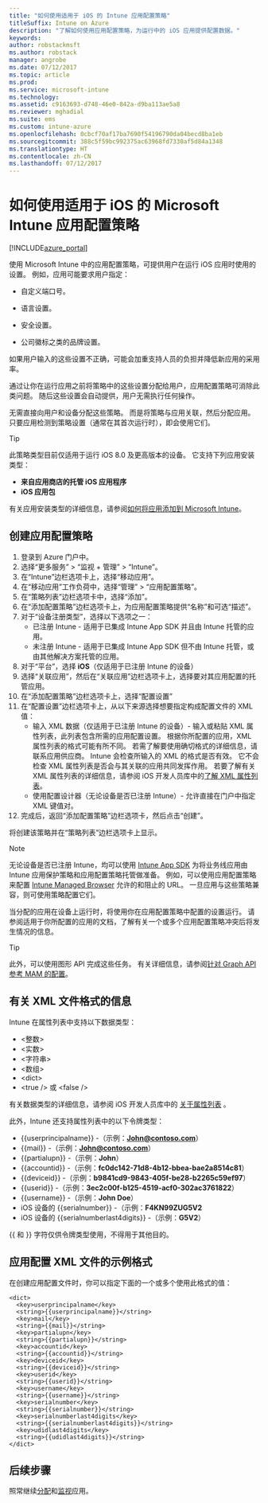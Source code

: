 ```yaml
---
title: "如何使用适用于 iOS 的 Intune 应用配置策略"
titleSuffix: Intune on Azure
description: "了解如何使用应用配置策略，为运行中的 iOS 应用提供配置数据。"
keywords: 
author: robstackmsft
ms.author: robstack
manager: angrobe
ms.date: 07/12/2017
ms.topic: article
ms.prod: 
ms.service: microsoft-intune
ms.technology: 
ms.assetid: c9163693-d748-46e0-842a-d9ba113ae5a8
ms.reviewer: mghadial
ms.suite: ems
ms.custom: intune-azure
ms.openlocfilehash: 0cbcf70af17ba7690f54196790da04becd8ba1eb
ms.sourcegitcommit: 388c5f59bc992375ac63968fd7330af5d84a1348
ms.translationtype: HT
ms.contentlocale: zh-CN
ms.lasthandoff: 07/12/2017
---
```

# <a name="how-to-use-microsoft-intune-app-configuration-policies-for-ios"></a>如何使用适用于 iOS 的 Microsoft Intune 应用配置策略

[!INCLUDE[azure_portal](./includes/azure_portal.md)]

使用 Microsoft Intune 中的应用配置策略，可提供用户在运行 iOS 应用时使用的设置。 例如，应用可能要求用户指定：

-   自定义端口号。

-   语言设置。

-   安全设置。

-   公司徽标之类的品牌设置。

如果用户输入的这些设置不正确，可能会加重支持人员的负担并降低新应用的采用率。

通过让你在运行应用之前将策略中的这些设置分配给用户，应用配置策略可消除此类问题。 随后这些设置会自动提供，用户无需执行任何操作。

无需直接向用户和设备分配这些策略。 而是将策略与应用关联，然后分配应用。 只要应用检测到策略设置（通常在其首次运行时），即会使用它们。

> [!TIP]
> 此策略类型目前仅适用于运行 iOS 8.0 及更高版本的设备。 它支持下列应用安装类型：
>
> -   **来自应用商店的托管 iOS 应用程序**
> -   **iOS 应用包**
>
> 有关应用安装类型的详细信息，请参阅[如何将应用添加到 Microsoft Intune](apps-add.md)。

## <a name="create-an-app-configuration-policy"></a>创建应用配置策略
1.  登录到 Azure 门户中。
2.  选择“更多服务” > “监视 + 管理” > “Intune”。
3.  在“Intune”边栏选项卡上，选择“移动应用”。
4.  在“移动应用”工作负荷中，选择“管理” > “应用配置策略”。
5.  在“策略列表”边栏选项卡中，选择“添加”。
6.  在“添加配置策略”边栏选项卡上，为应用配置策略提供“名称”和可选“描述”。
7.  对于“设备注册类型”，选择以下选项之一：
    - 已注册 Intune - 适用于已集成 Intune App SDK 并且由 Intune 托管的应用。
    - 未注册 Intune - 适用于已集成 Intune App SDK 但不由 Intune 托管，或由其他解决方案托管的应用。
8.  对于“平台”，选择 **iOS**（仅适用于已注册 Intune 的设备）
9.  选择“关联应用”，然后在“关联应用”边栏选项卡上，选择要对其应用配置的托管应用。
10. 在“添加配置策略”边栏选项卡上，选择“配置设置”
11. 在“配置设置”边栏选项卡上，从以下来源选择想要指定构成配置文件的 XML 值：
    - 输入 XML 数据（仅适用于已注册 Intune 的设备）- 输入或粘贴 XML 属性列表，此列表包含所需的应用配置设置。 根据你所配置的应用，XML 属性列表的格式可能有所不同。 若需了解要使用确切格式的详细信息，请联系应用供应商。
Intune 会检查所输入的 XML 的格式是否有效。 它不会检查 XML 属性列表是否会与其关联的应用共同发挥作用。
若要了解有关 XML 属性列表的详细信息，请参阅 iOS 开发人员库中的[了解 XML 属性列表](https://developer.apple.com/library/ios/documentation/Cocoa/Conceptual/PropertyLists/UnderstandXMLPlist/UnderstandXMLPlist.html)。
    - 使用配置设计器（无论设备是否已注册 Intune）- 允许直接在门户中指定 XML 键值对。
11. 完成后，返回“添加配置策略”边栏选项卡，然后点击“创建”。

将创建该策略并在“策略列表”边栏选项卡上显示。



>[!Note]
>无论设备是否已注册 Intune，均可以使用 [Intune App SDK](https://docs.microsoft.com/intune/app-sdk-ios) 为将业务线应用由 Intune 应用保护策略和应用配置策略托管做准备。 例如，可以使用应用配置策略来配置 [Intune Managed Browser](app-configuration-managed-browser.md) 允许的和阻止的 URL。 一旦应用与这些策略兼容，则可使用策略配置它们。


当分配的应用在设备上运行时，将使用你在应用配置策略中配置的设置运行。
请参阅适用于你所配置的应用的文档，了解有关一个或多个应用配置策略冲突后将发生情况的信息。

>[!Tip]
>此外，可以使用图形 API 完成这些任务。 有关详细信息，请参阅[针对 Graph API 参考 MAM 的配置](https://graph.microsoft.io/docs/api-reference/beta/api/intune_mam_targetedmanagedappconfiguration_create)。


## <a name="information-about-the-xml-file-format"></a>有关 XML 文件格式的信息

Intune 在属性列表中支持以下数据类型：

- &lt;整数&gt;
- &lt;实数&gt;
- &lt;字符串&gt;
- &lt;数组&gt;
- &lt;dict&gt;
- &lt;true /&gt; 或 &lt;false /&gt;

有关数据类型的详细信息，请参阅 iOS 开发人员库中的 [关于属性列表](https://developer.apple.com/library/ios/documentation/Cocoa/Conceptual/PropertyLists/AboutPropertyLists/AboutPropertyLists.html) 。

此外，Intune 还支持属性列表中的以下令牌类型：
- \{\{userprincipalname\}\} -（示例：**John@contoso.com**）
- \{\{mail\}\} -（示例：**John@contoso.com**）
- \{\{partialupn\}\} -（示例：**John**）
- \{\{accountid\}\} -（示例：**fc0dc142-71d8-4b12-bbea-bae2a8514c81**）
- \{\{deviceid\}\} -（示例：**b9841cd9-9843-405f-be28-b2265c59ef97**）
- \{\{userid\}\} -（示例：**3ec2c00f-b125-4519-acf0-302ac3761822**）
- \{\{username\}\} -（示例：**John Doe**）
- iOS 设备的 \{\{serialnumber\}\} -（示例：**F4KN99ZUG5V2**
- iOS 设备的 \{\{serialnumberlast4digits\}\} -（示例：**G5V2**）

\{\{ 和 \}\} 字符仅供令牌类型使用，不得用于其他目的。

## <a name="example-format-for-an-app-configuration-xml-file"></a>应用配置 XML 文件的示例格式

在创建应用配置文件时，你可以指定下面的一个或多个使用此格式的值：

```
<dict>
  <key>userprincipalname</key>
  <string>{{userprincipalname}}</string>
  <key>mail</key>
  <string>{{mail}}</string>
  <key>partialupn</key>
  <string>{{partialupn}}</string>
  <key>accountid</key>
  <string>{{accountid}}</string>
  <key>deviceid</key>
  <string>{{deviceid}}</string>
  <key>userid</key>
  <string>{{userid}}</string>
  <key>username</key>
  <string>{{username}}</string>
  <key>serialnumber</key>
  <string>{{serialnumber}}</string>
  <key>serialnumberlast4digits</key>
  <string>{{serialnumberlast4digits}}</string>
  <key>udidlast4digits</key>
  <string>{{udidlast4digits}}</string>
</dict>

```

## <a name="next-steps"></a>后续步骤

照常继续[分配](apps-deploy.md)和[监视](apps-monitor.md)应用。